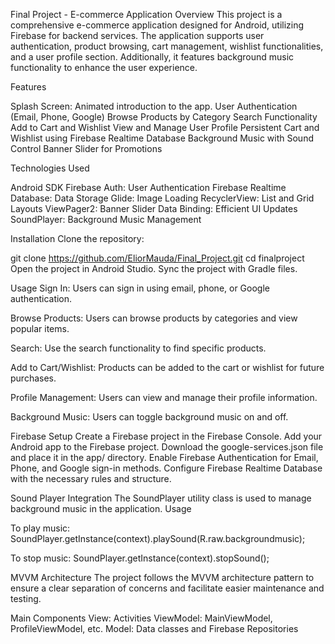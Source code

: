 Final Project - E-commerce Application
Overview
This project is a comprehensive e-commerce application designed for Android, utilizing Firebase for backend services. The application supports user authentication, product browsing, cart management, wishlist functionalities, and a user profile section. Additionally, it features background music functionality to enhance the user experience.

Features

Splash Screen: Animated introduction to the app.
User Authentication (Email, Phone, Google)
Browse Products by Category
Search Functionality
Add to Cart and Wishlist
View and Manage User Profile
Persistent Cart and Wishlist using Firebase Realtime Database
Background Music with Sound Control
Banner Slider for Promotions

Technologies Used

Android SDK
Firebase Auth: User Authentication
Firebase Realtime Database: Data Storage
Glide: Image Loading
RecyclerView: List and Grid Layouts
ViewPager2: Banner Slider
Data Binding: Efficient UI Updates
SoundPlayer: Background Music Management

Installation
Clone the repository:

git clone https://github.com/EliorMauda/Final_Project.git
cd finalproject
Open the project in Android Studio.
Sync the project with Gradle files.

Usage
Sign In: Users can sign in using email, phone, or Google authentication.

Browse Products: Users can browse products by categories and view popular items.

Search: Use the search functionality to find specific products.

Add to Cart/Wishlist: Products can be added to the cart or wishlist for future purchases.

Profile Management: Users can view and manage their profile information.

Background Music: Users can toggle background music on and off.



Firebase Setup
Create a Firebase project in the Firebase Console.
Add your Android app to the Firebase project.
Download the google-services.json file and place it in the app/ directory.
Enable Firebase Authentication for Email, Phone, and Google sign-in methods.
Configure Firebase Realtime Database with the necessary rules and structure.


Sound Player Integration
The SoundPlayer utility class is used to manage background music in the application.
Usage

To play music:
SoundPlayer.getInstance(context).playSound(R.raw.backgroundmusic);

To stop music:
SoundPlayer.getInstance(context).stopSound();

MVVM Architecture
The project follows the MVVM architecture pattern to ensure a clear separation of concerns and facilitate easier maintenance and testing.

Main Components
View: Activities
ViewModel: MainViewModel, ProfileViewModel, etc.
Model: Data classes and Firebase Repositories
